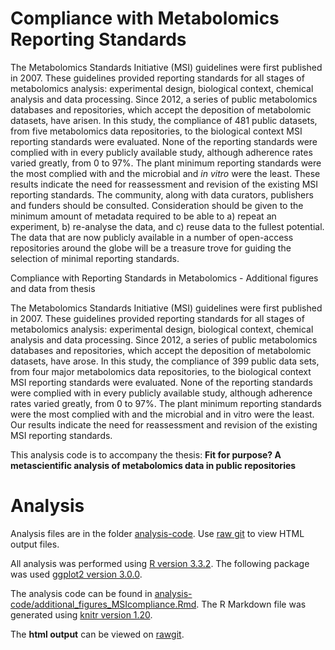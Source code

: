 # Compliance with Metabolomics Reporting Standards
The Metabolomics Standards Initiative (MSI) guidelines were first published in 2007. These guidelines provided reporting standards for all stages of metabolomics analysis: experimental design, biological context, chemical analysis and data processing. Since 2012, a series of public metabolomics databases and repositories, which accept the deposition of metabolomic datasets, have arisen. In this study, the compliance of 481 public datasets, from five metabolomics data repositories, to the biological context MSI reporting standards were evaluated. None of the reporting standards were complied with in every publicly available study, although adherence rates varied greatly, from 0 to 97%. The plant minimum reporting standards were the most complied with and the microbial and *in vitro* were the least. These results indicate the need for reassessment and revision of the existing MSI reporting standards. The community, along with data curators, publishers and funders should be consulted. Consideration should be given to the minimum amount of metadata required to be able to a) repeat an experiment, b) re-analyse the data, and c) reuse data to the fullest potential. The data that are now publicly available in a number of open-access repositories around the globe will be a treasure trove for guiding the selection of minimal reporting standards.

Compliance with Reporting Standards in Metabolomics - Additional figures and data from thesis

The Metabolomics Standards Initiative (MSI) guidelines were first published in 2007. These guidelines provided reporting standards for all stages of metabolomics analysis: experimental design, biological context, chemical analysis and data processing. Since 2012, a series of public metabolomics databases and repositories, which accept the deposition of metabolomic datasets, have arose. In this study, the compliance of 399 public data sets, from four major metabolomics data repositories, to the biological context MSI reporting standards were evaluated. None of the reporting standards were complied with in every publicly available study, although adherence rates varied greatly, from 0 to 97%. The plant minimum reporting standards were the most complied with and the microbial and in vitro were the least. Our results indicate the need for reassessment and revision of the existing MSI reporting standards. 

This analysis code is to accompany the thesis: **Fit for purpose? A metascientific analysis of metabolomics data in public repositories**

# Analysis

Analysis files are in the folder [analysis-code](https://github.com/RASpicer/Compliance_Metabolomics_ReportingStandards/tree/master/analysis_code). Use [raw git](https://rawgit.com/) to view HTML output files.

All analysis was performed using [R version 3.3.2](https://cran.r-project.org/). The following package was used [ggplot2 version 3.0.0](https://cran.r-project.org/web/packages/ggplot2/index.html).

The analysis code can be found in [analysis-code/additional_figures_MSIcompliance.Rmd](https://github.com/RASpicer/Compliance_Metabolomics_ReportingStandards/blob/master/analysis_code/aadditional_figures_MSIcompliance.Rmd). The R Markdown file was generated using [knitr version 1.20](https://cran.r-project.org/web/packages/knitr/index.html). 


The <b>html output</b> can be viewed on [rawgit](https://cdn.rawgit.com/RASpicer/Compliance_Metabolomics_ReportingStandards/1c9a6f81/analysis_code/additional_figures_MSIcompliance.html).

